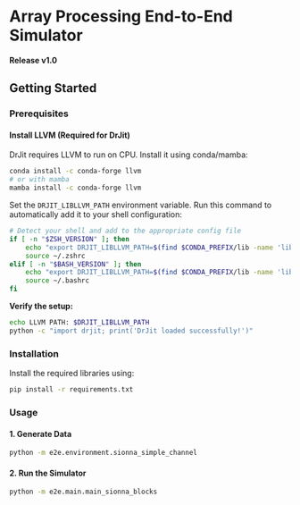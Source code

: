# Array Processing End-to-End Simulator

**Release v1.0**

## Getting Started

### Prerequisites

#### Install LLVM (Required for DrJit)

DrJit requires LLVM to run on CPU. Install it using conda/mamba:

```bash
conda install -c conda-forge llvm
# or with mamba
mamba install -c conda-forge llvm
```

Set the `DRJIT_LIBLLVM_PATH` environment variable. Run this command to automatically add it to your shell configuration:

```bash
# Detect your shell and add to the appropriate config file
if [ -n "$ZSH_VERSION" ]; then
    echo "export DRJIT_LIBLLVM_PATH=$(find $CONDA_PREFIX/lib -name 'libLLVM*.dylib' 2>/dev/null | head -1)" >> ~/.zshrc
    source ~/.zshrc
elif [ -n "$BASH_VERSION" ]; then
    echo "export DRJIT_LIBLLVM_PATH=$(find $CONDA_PREFIX/lib -name 'libLLVM*.dylib' 2>/dev/null | head -1)" >> ~/.bashrc
    source ~/.bashrc
fi
```

**Verify the setup:**

```bash
echo LLVM PATH: $DRJIT_LIBLLVM_PATH
python -c "import drjit; print('DrJit loaded successfully!')"
```

### Installation

Install the required libraries using:

```bash
pip install -r requirements.txt
```

### Usage

#### 1. Generate Data

```bash
python -m e2e.environment.sionna_simple_channel
```

#### 2. Run the Simulator

```bash
python -m e2e.main.main_sionna_blocks
```